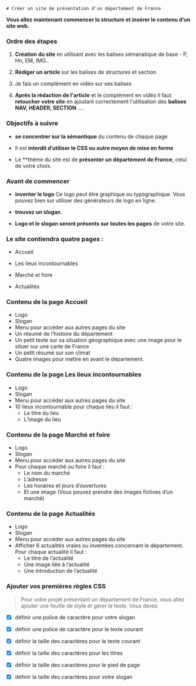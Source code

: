 	# Créer un site de présentation d'un département de France

**Vous allez maintenant commencer la structure et insérer le contenu d’un site web.**


### Ordre des étapes

1. **Création du site** en utilisant avec les balises sémanatique de base - P, Hn, EM, IMG..

2. **Rédiger un article** sur les balises de structures et section

3. Je fais un complément en vidéo sur ses balises

4. **Après la rédaction de l'article** et le complément en vidéo il faut **retoucher votre site** en ajoutant correctement l'utilisation des **balises NAV, HEADER, SECTION** ....


### Objectifs à suivre

-   **se concentrer sur la sémantique** du contenu de chaque page

-   Il est **interdit d’utiliser le CSS ou autre moyen de mise en forme**

-   Le **thème du site est de **présenter un département de France**, celui de votre choix.


### Avant de commencer

-   **inventer le logo** Ce logo peut être graphique ou typographique. Vous pouvez bien sur utiliser des générateurs de logo en ligne.

-   **trouvez un slogan**.

-   **Logo et le slogan seront présents sur toutes les pages** de votre site.


### Le site contiendra quatre pages :

-   Accueil

-   Les lieux incontournables

-   Marché et foire

-   Actualités


### Contenu de la page **Accueil**

-   Logo
-   Slogan
-   Menu pour accéder aux autres pages du site
-   Un résumé de l’histoire du département
-   Un petit texte sur sa situation géographique avec une image pour le situer sur une carte de France
-   Un petit résumé sur son climat
-   Quatre images pour mettre en avant le département.


### Contenu de la page **Les lieux incontournables**

-   Logo
-   Slogan
-   Menu pour accéder aux autres pages du site
-   10 lieux incontournable pour chaque lieu il faut :
	-   Le titre du lieu
	-   L’image du lieu


### Contenu de la page **Marché et foire**

-   Logo
-   Slogan
-   Menu pour accéder aux autres pages du site
-   Pour chaque marché ou foire il faut :
    -   Le nom du marché
    -   L’adresse
    -   Les horaires et jours d’ouvertures
    -   Et une image (Vous pouvez prendre des images fictives d’un marché)


### Contenu de la page **Actualités**

-   Logo
-   Slogan
-   Menu pour accéder aux autres pages du site
-   Afficher 6 actualités vraies ou inventées concernant le département. Pour chaque actualité il faut :
	-   Le titre de l’actualité
	-   Une image liée à l’actualité
	-   Une introduction de l’actualité

### Ajouter vos premières règles CSS

> Pour votre projet présentant un département de France, vous allez ajouter une feuille de style et gérer le texte. Vous devez

- [x] définir une police de caractère pour votre slogan
- [x] définir une police de caractère pour le texte courant
- [x] définir la taille des caractères pour le texte courant
- [x] définir la taille des caractères pour les titres
- [x] définir la taille des caractères pour le pied de page
- [x] définir la taille des caractères pour votre slogan


